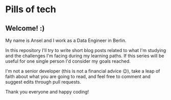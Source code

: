 # Pills of tech

## Welcome! :)

My name is Ansel and I work as a Data Engineer in Berlin.

In this repository I'll try to write short blog posts related to what I'm studying and the challenges I'm facing during my learning paths. 
If this series will be useful for one single person I'd consider my goals reached.

I'm not a senior developer (this is not a financial advice :wink:), take a leap of faith about what you are going to read, and feel free to comment and suggest edits through pull requests. 

Thank you everyone and happy coding!

